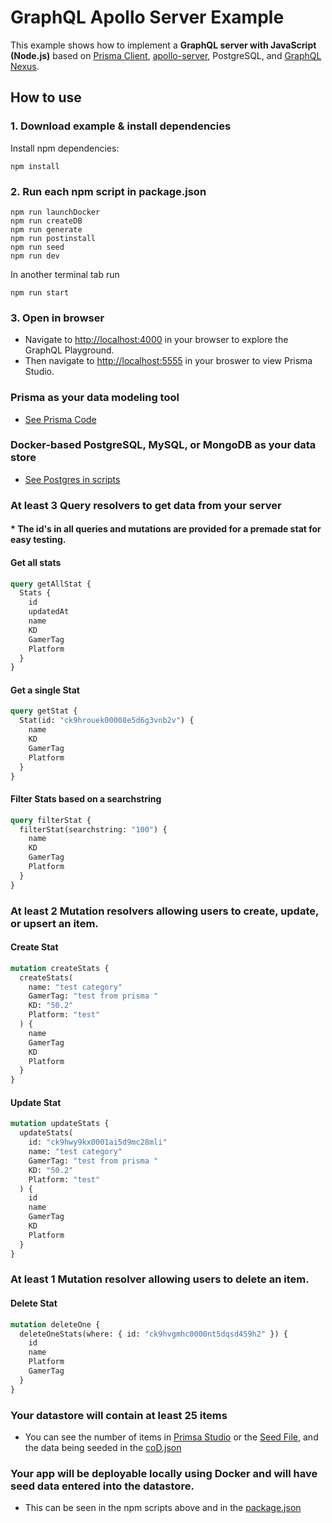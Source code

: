 # GraphQL Apollo Server Example

This example shows how to implement a **GraphQL server with JavaScript (Node.js)** based on [Prisma Client](https://github.com/prisma/prisma2/blob/master/docs/prisma-client-js/api.md), [apollo-server](https://www.apollographql.com/docs/apollo-server/), PostgreSQL, and [GraphQL Nexus](https://nexus.js.org/).

## How to use

### 1. Download example & install dependencies

Install npm dependencies:

```
npm install
```

### 2. Run each npm script in package.json

```
npm run launchDocker
npm run createDB
npm run generate
npm run postinstall
npm run seed
npm run dev
```

In another terminal tab run

```
npm run start
```

### 3. Open in browser

- Navigate to [http://localhost:4000](http://localhost:4000) in your browser to explore the GraphQL Playground.
- Then navigate to [http://localhost:5555](http://localhost:5555) in your broswer to view Prisma Studio.

### Prisma as your data modeling tool

- [See Prisma Code](https://github.com/akprice95/GraphQL-API-Node-Server/tree/master/prisma)

### Docker-based PostgreSQL, MySQL, or MongoDB as your data store

- [See Postgres in scripts](https://github.com/akprice95/GraphQL-API-Node-Server/blob/master/package.json)

### At least 3 Query resolvers to get data from your server

#### \* The id's in all queries and mutations are provided for a premade stat for easy testing.

#### Get all stats

```graphql
query getAllStat {
  Stats {
    id
    updatedAt
    name
    KD
    GamerTag
    Platform
  }
}
```

#### Get a single Stat

```graphql
query getStat {
  Stat(id: "ck9hrouek00008e5d6g3vnb2v") {
    name
    KD
    GamerTag
    Platform
  }
}
```

#### Filter Stats based on a searchstring

```graphql
query filterStat {
  filterStat(searchstring: "100") {
    name
    KD
    GamerTag
    Platform
  }
}
```

### At least 2 Mutation resolvers allowing users to create, update, or upsert an item.

#### Create Stat

```graphql
mutation createStats {
  createStats(
    name: "test category"
    GamerTag: "test from prisma "
    KD: "50.2"
    Platform: "test"
  ) {
    name
    GamerTag
    KD
    Platform
  }
}
```

#### Update Stat

```graphql
mutation updateStats {
  updateStats(
    id: "ck9hwy9kx0001ai5d9mc28mli"
    name: "test category"
    GamerTag: "test from prisma "
    KD: "50.2"
    Platform: "test"
  ) {
    id
    name
    GamerTag
    KD
    Platform
  }
}
```

### At least 1 Mutation resolver allowing users to delete an item.

#### Delete Stat

```graphql
mutation deleteOne {
  deleteOneStats(where: { id: "ck9hvgmhc0000nt5dqsd459h2" }) {
    id
    name
    Platform
    GamerTag
  }
}
```

### Your datastore will contain at least 25 items

- You can see the number of items in [Primsa Studio](http://localhost:5555/) or the [Seed File](seed.js), and the data being seeded in the [coD.json](coD.js)

### Your app will be deployable locally using Docker and will have seed data entered into the datastore.

- This can be seen in the npm scripts above and in the [package.json](package.json)
